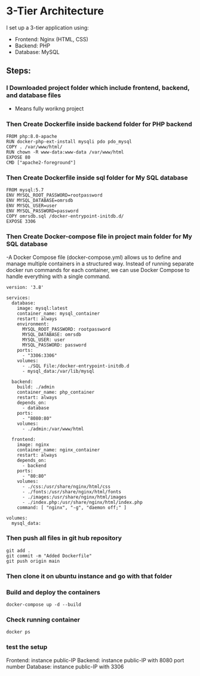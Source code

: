 # 3-Tier Architecture
I set up a 3-tier application using:
- Frontend: Nginx (HTML, CSS)
- Backend: PHP 
- Database: MySQL
  
## Steps:
### I Downloaded project folder which include frontend, backend, and database files 
- Means fully worikng project
### Then Create Dockerfile inside backend folder for PHP backend
```
FROM php:8.0-apache
RUN docker-php-ext-install mysqli pdo pdo_mysql
COPY . /var/www/html/
RUN chown -R www-data:www-data /var/www/html
EXPOSE 80
CMD ["apache2-foreground"]
```
###  Then Create Dockerfile inside sql folder for My SQL database
```
FROM mysql:5.7
ENV MYSQL_ROOT_PASSWORD=rootpassword
ENV MYSQL_DATABASE=omrsdb
ENV MYSQL_USER=user
ENV MYSQL_PASSWORD=password
COPY omrsdb.sql /docker-entrypoint-initdb.d/
EXPOSE 3306
```
###  Then Create Docker-compose file in project main folder for My SQL database
-A Docker Compose file (docker-compose.yml) allows us to define and manage multiple containers in a structured way. Instead of running separate docker run commands for each container, we can use Docker Compose to handle everything with a single command.
```
version: '3.8'

services:
  database:
    image: mysql:latest
    container_name: mysql_container
    restart: always
    environment:
      MYSQL_ROOT_PASSWORD: rootpassword
      MYSQL_DATABASE: omrsdb
      MYSQL_USER: user
      MYSQL_PASSWORD: password
    ports:
      - "3306:3306"
    volumes:
      - ./SQL File:/docker-entrypoint-initdb.d
      - mysql_data:/var/lib/mysql

  backend:
    build: ./admin
    container_name: php_container
    restart: always
    depends_on:
      - database
    ports:
      - "8080:80"
    volumes:
      - ./admin:/var/www/html

  frontend:
    image: nginx
    container_name: nginx_container
    restart: always
    depends_on:
      - backend
    ports:
      - "80:80"
    volumes:
      - ./css:/usr/share/nginx/html/css
      - ./fonts:/usr/share/nginx/html/fonts
      - ./images:/usr/share/nginx/html/images
      - ./index.php:/usr/share/nginx/html/index.php
    command: [ "nginx", "-g", "daemon off;" ]

volumes:
  mysql_data:
```
### Then push all files in git hub repository
```
git add .
git commit -m "Added Dockerfile"
git push origin main
```
### Then clone  it on ubuntu instance and go with that folder 

### Build and deploy the containers 
```
docker-compose up -d --build
```
### Check running container 
```
docker ps
```
### test the setup 
Frontend: instance public-IP
Backend: instance public-IP with 8080 port number
Database: instance public-IP with 3306
